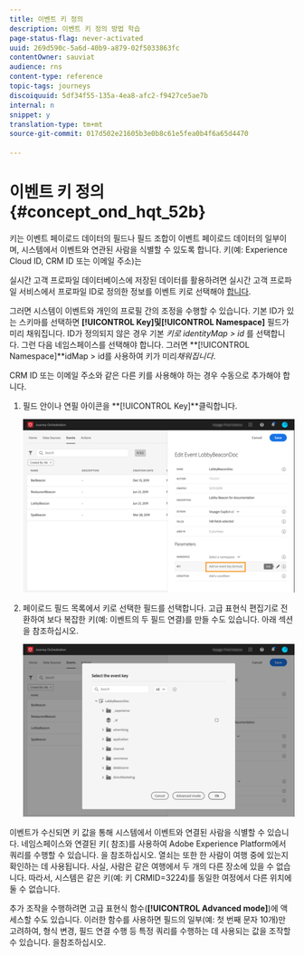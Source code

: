 ```yaml
---
title: 이벤트 키 정의
description: 이벤트 키 정의 방법 학습
page-status-flag: never-activated
uuid: 269d590c-5a6d-40b9-a879-02f5033863fc
contentOwner: sauviat
audience: rns
content-type: reference
topic-tags: journeys
discoiquuid: 5df34f55-135a-4ea8-afc2-f9427ce5ae7b
internal: n
snippet: y
translation-type: tm+mt
source-git-commit: 017d502e21605b3e0b8c61e5fea0b4f6a65d4470

---
```



# 이벤트 키 정의 {#concept_ond_hqt_52b}

키는 이벤트 페이로드 데이터의 필드나 필드 조합이 이벤트 페이로드 데이터의 일부이며, 시스템에서 이벤트와 연관된 사람을 식별할 수 있도록 합니다. 키(예: Experience Cloud ID, CRM ID 또는 이메일 주소)는

실시간 고객 프로파일 데이터베이스에 저장된 데이터를 활용하려면 실시간 고객 프로파일 서비스에서 프로파일 ID로 정의한 정보를 이벤트 키로 선택해야 [합니다](https://www.adobe.io/apis/cloudplatform/dataservices/profile-identity-segmentation/profile-identity-segmentation-services.html#!api-specification/markdown/narrative/technical_overview/unified_profile_architectural_overview/unified_profile_architectural_overview.md).

그러면 시스템이 이벤트와 개인의 프로필 간의 조정을 수행할 수 있습니다. 기본 ID가 있는 스키마를 선택하면 **[!UICONTROL Key]**및**[!UICONTROL Namespace]** 필드가 미리 채워집니다. ID가 정의되지 않은 경우 기본 _키로 identityMap > id_ 를 선택합니다. 그런 다음 네임스페이스를 선택해야 합니다. 그러면 **[!UICONTROL Namespace]**idMap > id를 사용하여 키가 미리&#x200B;_채워집니다_.

CRM ID 또는 이메일 주소와 같은 다른 키를 사용해야 하는 경우 수동으로 추가해야 합니다.

1. 필드 안이나 연필 아이콘을 **[!UICONTROL Key]**클릭합니다.

   ![](../assets/journey16.png)

1. 페이로드 필드 목록에서 키로 선택한 필드를 선택합니다. 고급 표현식 편집기로 전환하여 보다 복잡한 키(예: 이벤트의 두 필드 연결)를 만들 수도 있습니다. 아래 섹션을 참조하십시오.

   ![](../assets/journey20.png)

이벤트가 수신되면 키 값을 통해 시스템에서 이벤트와 연결된 사람을 식별할 수 있습니다. 네임스페이스와 연결된 키( [](../event/selecting-the-namespace.md)참조)를 사용하여 Adobe Experience Platform에서 쿼리를 수행할 수 있습니다. 을 [](../building-journeys/about-orchestration-activities.md)참조하십시오.
열쇠는 또한 한 사람이 여행 중에 있는지 확인하는 데 사용됩니다. 사실, 사람은 같은 여행에서 두 개의 다른 장소에 있을 수 없습니다. 따라서, 시스템은 같은 키(예: 키 CRMID=3224)를 동일한 여정에서 다른 위치에 둘 수 없습니다.

추가 조작을 수행하려면 고급 표현식 함수(**[!UICONTROL Advanced mode]**)에 액세스할 수도 있습니다. 이러한 함수를 사용하면 필드의 일부(예: 첫 번째 문자 10개)만 고려하여, 형식 변경, 필드 연결 수행 등 특정 쿼리를 수행하는 데 사용되는 값을 조작할 수 있습니다. 을[](../expression/expressionadvanced.md)참조하십시오.
